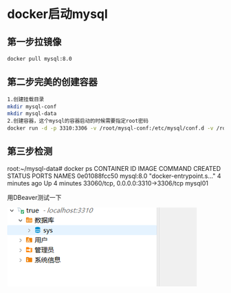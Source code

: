 # docker启动mysql

## 第一步拉镜像

```bash
docker pull mysql:8.0
```

## 第二步完美的创建容器

```bash
1.创建挂载目录
mkdir mysql-conf
mkdir mysql-data
2.创建容器，这个mysql的容器启动的时候需要指定root密码
docker run -d -p 3310:3306 -v /root/mysql-conf:/etc/mysql/conf.d -v /root/mysql-data:/var/lib/mysql -e MYSQL_ROOT_PASSWORD=123456 --name mysql01 mysql:8.0
```

## 第三步检测

root:~/mysql-data# docker ps
CONTAINER ID   IMAGE       COMMAND                  CREATED         STATUS         PORTS                               NAMES
0e01088fcc50   mysql:8.0   "docker-entrypoint.s…"   4 minutes ago   Up 4 minutes   33060/tcp, 0.0.0.0:3310->3306/tcp   mysql01

用DBeaver测试一下

![image-20230706140116188](https://github.com/nanshaws/docker-everything/blob/main/img/image-20230706140116188.png)
